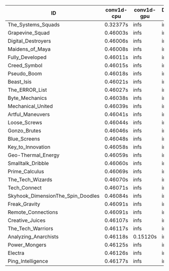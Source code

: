 |ID|conv1d-cpu|conv1d-gpu|DWSPConv2D-gpu|gemm-gpu|avg|
|-|-|-|-|-|-|
|The_Systems_Squads|0.32377s|infs|infs|4.39023s|infs|
|Grapevine_Squad|0.46003s|infs|infs|4.37838s|infs|
|Digital_Destroyers|0.46006s|infs|infs|4.36938s|infs|
|Maidens_of_Maya|0.46008s|infs|infs|4.42335s|infs|
|Fully_Developed|0.46011s|infs|infs|4.40359s|infs|
|Creed_Symbol|0.46015s|infs|infs|4.37158s|infs|
|Pseudo_Boom|0.46018s|infs|infs|4.37788s|infs|
|Beast_Isis|0.46021s|infs|infs|4.40816s|infs|
|The_ERROR_List|0.46027s|infs|infs|4.40695s|infs|
|Byte_Mechanics|0.46038s|infs|infs|4.38085s|infs|
|Mechanical_United|0.46039s|infs|infs|4.41098s|infs|
|Artful_Maneuvers|0.46041s|infs|infs|4.39306s|infs|
|Loose_Screws|0.46044s|infs|infs|4.36588s|infs|
|Gonzo_Brutes|0.46046s|infs|infs|4.38508s|infs|
|Blue_Screens|0.46048s|infs|infs|4.39762s|infs|
|Key_to_Innovation|0.46058s|infs|infs|4.38362s|infs|
|Geo-Thermal_Energy|0.46059s|infs|infs|4.40595s|infs|
|Smalltalk_Dribble|0.46060s|infs|infs|4.35930s|infs|
|Prime_Calculus|0.46069s|infs|infs|4.40251s|infs|
|The_Tech_Wizards|0.46070s|infs|infs|4.41571s|infs|
|Tech_Connect|0.46071s|infs|infs|4.39807s|infs|
|Skyhook_DimensionThe_Spin_Doodles|0.46084s|infs|infs|4.41198s|infs|
|Freak_Gravity|0.46091s|infs|infs|4.38111s|infs|
|Remote_Connections|0.46091s|infs|infs|4.41402s|infs|
|Creative_Juices|0.46107s|infs|infs|4.40769s|infs|
|The_Tech_Warriors|0.46117s|infs|infs|4.41246s|infs|
|Analyzing_Anarchists|0.46118s|0.15120s|infs|4.41645s|infs|
|Power_Mongers|0.46125s|infs|infs|4.41488s|infs|
|Electra|0.46126s|infs|infs|4.39561s|infs|
|Ping_Intelligence|0.46177s|infs|infs|4.42708s|infs|
